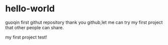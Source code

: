 # hello-world
guoqin first githut repository
thank you github,let me can try my first project that other people can share.

my first project test!
